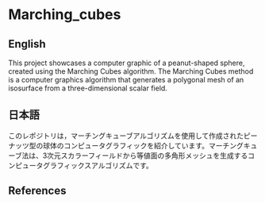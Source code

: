 # Marching_cubes

## English
This project showcases a computer graphic of a peanut-shaped sphere, created using the Marching Cubes algorithm. The Marching Cubes method is a computer graphics algorithm that generates a polygonal mesh of an isosurface from a three-dimensional scalar field.

## 日本語
このレポジトリは，マーチングキューブアルゴリズムを使用して作成されたピーナッツ型の球体のコンピュータグラフィックを紹介しています。マーチングキューブ法は、3次元スカラーフィールドから等値面の多角形メッシュを生成するコンピュータグラフィックスアルゴリズムです。


## References
